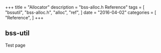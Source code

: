 +++
title = "Allocator"
description = "bss-alloc.h Reference"
tags = [
    "bssutil",
    "bss-alloc.h",
    "alloc",
    "ref",
]
date = "2016-04-02"
categories = [
    "Reference",
]
+++

## bss-util

Test page